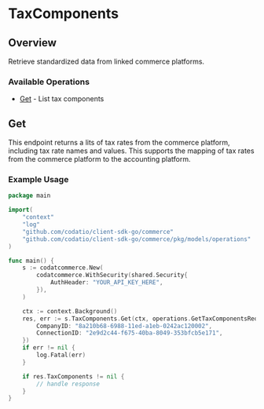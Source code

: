 # TaxComponents

## Overview

Retrieve standardized data from linked commerce platforms.

### Available Operations

* [Get](#get) - List tax components

## Get

This endpoint returns a lits of tax rates from the commerce platform, including tax rate names and values. This supports the mapping of tax rates from the commerce platform to the accounting platform.

### Example Usage

```go
package main

import(
	"context"
	"log"
	"github.com/codatio/client-sdk-go/commerce"
	"github.com/codatio/client-sdk-go/commerce/pkg/models/operations"
)

func main() {
    s := codatcommerce.New(
        codatcommerce.WithSecurity(shared.Security{
            AuthHeader: "YOUR_API_KEY_HERE",
        }),
    )

    ctx := context.Background()
    res, err := s.TaxComponents.Get(ctx, operations.GetTaxComponentsRequest{
        CompanyID: "8a210b68-6988-11ed-a1eb-0242ac120002",
        ConnectionID: "2e9d2c44-f675-40ba-8049-353bfcb5e171",
    })
    if err != nil {
        log.Fatal(err)
    }

    if res.TaxComponents != nil {
        // handle response
    }
}
```
